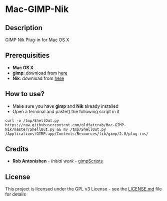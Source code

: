 # Mac-GIMP-Nik

## Description

GIMP Nik Plug-in for Mac OS X

## Prerequisities

- **Mac OS X**
- **gimp**: download from [here](https://www.gimp.org/downloads/)
- **Nik**: download from [here](https://www.google.com/nikcollection/)

## How to use?

- Make sure you have **gimp** and **Nik** already installed 
- Open a terminal and paste() the following script in it

```
curl -o /tmp/ShellOut.py https://raw.githubusercontent.com/oldfatcrab/Mac-GIMP-Nik/master/ShellOut.py && mv /tmp/ShellOut.py /Applications/GIMP.app/Contents/Resources/lib/gimp/2.0/plug-ins/
```

## Credits

- **Rob Antonishen** - *Initial work* - [gimpScripts](http://gimpscripts.com/tag/rob-antonishen/)

## License

This project is licensed under the GPL v3 License - see the [LICENSE.md](LICENSE.md) file for details
